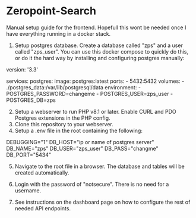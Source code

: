 # Zeropoint-Search

Manual setup guide for the frontend. Hopefull this wont be needed once I have everything running in a docker stack.

1. Setup postgres database.  Create a database called "zps" and a user called "zps_user". 
You can use this docker compose to quickly do this, or do it the hard way by installing and configuring postgres manually:

version: '3.3'

services:
  postgres:
    image: postgres:latest
    ports:
      - 5432:5432
    volumes:
      - ./postgres_data:/var/lib/postgresql/data
    environment:
      - POSTGRES_PASSWORD=changeme
      - POSTGRES_USER=zps_user
      - POSTGRES_DB=zps


2. Setup a webserver to run PHP v8.1 or later.  Enable CURL and PDO Postgres extensions in the PHP config.
3. Clone this repository to your webserver.
4. Setup a .env file in the root containing the following:

DEBUGGING="1"
DB_HOST="ip or name of postgres server"
DB_NAME="zps"
DB_USER="zps_user"
DB_PASS="changme"
DB_PORT="5434"

5. Navigate to the root file in a browser.  The database and tables will be created automatically.

6. Login with the password of "notsecure".   There is no need for a username.

7. See instructions on the dashboard page on how to configure the rest of needed API endpoints.

